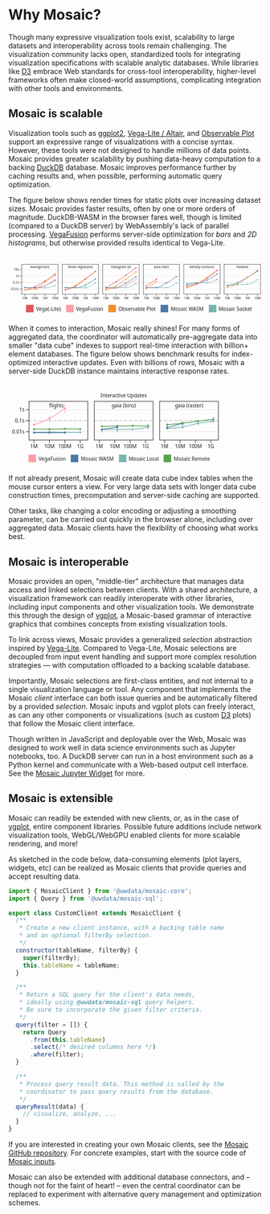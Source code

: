 <script setup>
  import { reset } from '@uwdata/vgplot';
  reset();
</script>

<style>
.plot-why {
  margin-top: 2em;
}
.plot-why text,
.plot-why tspan {
  white-space: pre;
}
.plot-why-swatches {
  font-family: system-ui, sans-serif;
  font-size: 10px;
}
.plot-why-swatch > svg {
  margin-right: 0.5em;
  overflow: visible;
}
.plot-why-swatches-wrap {
  display: flex;
  align-items: center;
  min-height: 33px;
  flex-wrap: wrap;
}
.plot-why-swatches-wrap .plot-why-swatch {
  display: inline-flex;
  align-items: center;
  margin-right: 1em;
}
</style>

# Why Mosaic?

Though many expressive visualization tools exist, scalability to large datasets and interoperability across tools remain challenging.
The visualization community lacks open, standardized tools for integrating visualization specifications with scalable analytic databases.
While libraries like [D3](https://d3js.org) embrace Web standards for cross-tool interoperability, higher-level frameworks often make closed-world assumptions, complicating integration with other tools and environments.

## Mosaic is scalable

Visualization tools such as [ggplot2](https://ggplot2.tidyverse.org/), [Vega-Lite / Altair](https://vega.github.io/vega-lite/), and [Observable Plot](https://observablehq.com/plot/) support an expressive range of visualizations with a concise syntax.
However, these tools were not designed to handle millions of data points.
Mosaic provides greater scalability by pushing data-heavy computation to a backing [DuckDB](/duckdb/) database.
Mosaic improves performance further by caching results and, when possible, performing automatic query optimization.

The figure below shows render times for static plots over increasing dataset sizes.
Mosaic provides faster results, often by one or more orders of magnitude.
DuckDB-WASM in the browser fares well, though is limited (compared to a DuckDB server) by WebAssembly's lack of parallel processing.
[VegaFusion](https://vegafusion.io/) performs server-side optimization for _bars_ and _2D histograms_, but otherwise provided results identical to Vega-Lite.

<svg xmlns="http://www.w3.org/2000/svg" class="plot-why" fill="currentColor" font-family="system-ui, sans-serif" font-size="10" text-anchor="middle" viewBox="0 0 800 115">
  <g aria-label="facet" transform="translate(2,0)">
    <g aria-label="fx-axis tick label" transform="translate(0,-9)"><text transform="translate(97.5,1)">bar</text></g>
    <g aria-label="y-grid" stroke="currentColor" stroke-opacity="0.1"><line x1="40" x2="155" y1="78.81569997924379" y2="78.81569997924379"></line><line x1="40" x2="155" y1="58.27189999308126" y2="58.27189999308126"></line><line x1="40" x2="155" y1="37.72810000691874" y2="37.72810000691874"></line><line x1="40" x2="155" y1="17.184300020756197" y2="17.184300020756197"></line></g>
    <g aria-label="y-axis tick" fill="none" stroke="currentColor"><path transform="translate(40,78.81569997924379)" d="M0,0L-6,0"></path><path transform="translate(40,58.27189999308126)" d="M0,0L-6,0"></path><path transform="translate(40,37.72810000691874)" d="M0,0L-6,0"></path><path transform="translate(40,17.184300020756197)" d="M0,0L-6,0"></path></g>
    <g aria-label="y-axis tick label" text-anchor="end" font-variant="tabular-nums" transform="translate(-9,0)"><text y="0.32em" transform="translate(40,78.81569997924379)">0.01s</text><text y="0.32em" transform="translate(40,58.27189999308126)">0.1s</text><text y="0.32em" transform="translate(40,37.72810000691874)">1s</text><text y="0.32em" transform="translate(40,17.184300020756197)">10s</text></g>
    <g aria-label="x-axis tick" fill="none" stroke="currentColor"><path transform="translate(50,95)" d="M0,0L0,6"></path><path transform="translate(81.66666666666666,95)" d="M0,0L0,6"></path><path transform="translate(113.33333333333331,95)" d="M0,0L0,6"></path><path transform="translate(145,95)" d="M0,0L0,6"></path></g>
    <g aria-label="x-axis tick label" font-variant="tabular-nums" transform="translate(0,9)"><text y="0.71em" transform="translate(50,95)">10k</text><text y="0.71em" transform="translate(81.66666666666666,95)">100k</text><text y="0.71em" transform="translate(113.33333333333331,95)">1M</text><text y="0.71em" transform="translate(145,95)">10M</text></g>
    <g aria-label="rule" stroke="currentColor" stroke-opacity="0.2" stroke-dasharray="5,5"><line x1="40" x2="155" y1="58.27189999308126" y2="58.27189999308126"></line></g>
    <g aria-label="line" clip-path="url(#plot-clip-1)"><clipPath id="plot-clip-1"><rect x="40" y="1" width="115" height="94"></rect></clipPath>
    <g fill="none" stroke-width="1.5" stroke-linejoin="round" stroke-linecap="round"><path stroke="#76b7b2" d="M50,74.402C60.556,74.429,71.111,74.457,81.667,74.484C92.222,74.511,102.778,74.567,113.333,74.567C123.889,74.567,134.444,71.481,145,68.396"></path><path stroke="#4e79a7" d="M50,74.348C60.556,74.513,71.111,74.678,81.667,74.678C92.222,74.678,102.778,72.011,113.333,68.191C123.889,64.37,134.444,58.064,145,51.757"></path><path stroke="#f28e2c" d="M50,80.919C60.556,80.524,71.111,80.13,81.667,78.552C92.222,76.974,102.778,64.013,113.333,56.803C123.889,49.593,134.444,42.442,145,35.292"></path><path stroke="#e15759" d="M50,81.809C60.556,79.078,71.111,76.348,81.667,71.64C92.222,66.932,102.778,60.301,113.333,53.561C123.889,46.822,134.444,39.012,145,31.202"></path><path stroke="#ff9da6" d="M50,81.243C60.556,80.969,71.111,80.694,81.667,79.597C92.222,78.499,102.778,73.246,113.333,68.184C123.889,63.121,134.444,56.171,145,49.222"></path></g></g>
    <g aria-label="dot" clip-path="url(#plot-clip-2)"><clipPath id="plot-clip-2"><rect x="40" y="1" width="115" height="94"></rect></clipPath><g><circle cx="50" cy="74.40199091723844" r="2" fill="#76b7b2"></circle><circle cx="81.66666666666666" cy="74.48397061580536" r="2" fill="#76b7b2"></circle><circle cx="113.33333333333331" cy="74.56671056990112" r="2" fill="#76b7b2"></circle><circle cx="145" cy="68.39627541569831" r="2" fill="#76b7b2"></circle><circle cx="50" cy="74.34775332911157" r="2" fill="#4e79a7"></circle><circle cx="113.33333333333331" cy="68.19053088839738" r="2" fill="#4e79a7"></circle><circle cx="145" cy="51.75699389789707" r="2" fill="#4e79a7"></circle><circle cx="50" cy="80.91882856670104" r="2" fill="#f28e2c"></circle><circle cx="81.66666666666666" cy="78.55197459219718" r="2" fill="#f28e2c"></circle><circle cx="113.33333333333331" cy="56.80273468676258" r="2" fill="#f28e2c"></circle><circle cx="145" cy="35.29204005097712" r="2" fill="#f28e2c"></circle><circle cx="50" cy="81.80880747104848" r="2" fill="#e15759"></circle><circle cx="81.66666666666666" cy="71.64021230576313" r="2" fill="#e15759"></circle><circle cx="113.33333333333331" cy="53.56125197604203" r="2" fill="#e15759"></circle><circle cx="145" cy="31.20245350048731" r="2" fill="#e15759"></circle><circle cx="50" cy="81.24289127665826" r="2" fill="#ff9da6"></circle><circle cx="81.66666666666666" cy="79.59666516533738" r="2" fill="#ff9da6"></circle><circle cx="113.33333333333331" cy="68.18370866624217" r="2" fill="#ff9da6"></circle><circle cx="145" cy="49.22166513883117" r="2" fill="#ff9da6"></circle><circle cx="81.66666666666666" cy="74.67823775279466" r="2" fill="#4e79a7"></circle></g></g>
    <g aria-label="text" transform="translate(0,5)"><text y="0.71em" transform="translate(97.5,1)">average bars</text></g>
    <rect aria-label="frame" fill="none" stroke="currentColor" x="40" y="1" width="115" height="94"></rect>
  </g>
  <g aria-label="facet" transform="translate(130,0)">
    <g aria-label="fx-axis tick label" transform="translate(0,-9)"><text transform="translate(97.5,1)">regression</text></g>
    <g aria-label="y-grid" stroke="currentColor" stroke-opacity="0.1"><line x1="40" x2="155" y1="78.81569997924379" y2="78.81569997924379"></line><line x1="40" x2="155" y1="58.27189999308126" y2="58.27189999308126"></line><line x1="40" x2="155" y1="37.72810000691874" y2="37.72810000691874"></line><line x1="40" x2="155" y1="17.184300020756197" y2="17.184300020756197"></line></g>
    <g aria-label="x-axis tick" fill="none" stroke="currentColor"><path transform="translate(50,95)" d="M0,0L0,6"></path><path transform="translate(81.66666666666666,95)" d="M0,0L0,6"></path><path transform="translate(113.33333333333331,95)" d="M0,0L0,6"></path><path transform="translate(145,95)" d="M0,0L0,6"></path></g>
    <g aria-label="x-axis tick label" font-variant="tabular-nums" transform="translate(0,9)"><text y="0.71em" transform="translate(50,95)">10k</text><text y="0.71em" transform="translate(81.66666666666666,95)">100k</text><text y="0.71em" transform="translate(113.33333333333331,95)">1M</text><text y="0.71em" transform="translate(145,95)">10M</text></g>
    <g aria-label="rule" stroke="currentColor" stroke-opacity="0.2" stroke-dasharray="5,5"><line x1="40" x2="155" y1="58.27189999308126" y2="58.27189999308126"></line></g>
    <g aria-label="line" clip-path="url(#plot-clip-3)"><clipPath id="plot-clip-3"><rect x="40" y="1" width="115" height="94"></rect></clipPath>
    <g fill="none" stroke-width="1.5" stroke-linejoin="round" stroke-linecap="round"><path stroke="#76b7b2" d="M50,74.539C60.556,74.609,71.111,74.678,81.667,74.678C92.222,74.678,102.778,74.577,113.333,74.375C123.889,74.173,134.444,66.643,145,59.113"></path><path stroke="#4e79a7" d="M50,74.457C60.556,74.526,71.111,74.594,81.667,74.594C92.222,74.594,102.778,70.734,113.333,66.173C123.889,61.612,134.444,54.42,145,47.228"></path><path stroke="#f28e2c" d="M50,81.685C60.556,77.336,71.111,72.987,81.667,67.059C92.222,61.131,102.778,53.385,113.333,46.118C123.889,38.851,134.444,31.154,145,23.457"></path><path stroke="#e15759" d="M50,81.032C60.556,78.666,71.111,76.3,81.667,70.658C92.222,65.017,102.778,55.128,113.333,47.184C123.889,39.24,134.444,31.117,145,22.994"></path></g></g>
    <g aria-label="dot" clip-path="url(#plot-clip-4)"><clipPath id="plot-clip-4"><rect x="40" y="1" width="115" height="94"></rect></clipPath><g><circle cx="50" cy="74.53904520902323" r="2" fill="#76b7b2"></circle><circle cx="113.33333333333331" cy="74.37483092531761" r="2" fill="#76b7b2"></circle><circle cx="145" cy="59.11334543694842" r="2" fill="#76b7b2"></circle><circle cx="50" cy="74.45656030092634" r="2" fill="#4e79a7"></circle><circle cx="81.66666666666666" cy="74.5944619487965" r="2" fill="#4e79a7"></circle><circle cx="113.33333333333331" cy="66.17255337156944" r="2" fill="#4e79a7"></circle><circle cx="145" cy="47.22822578117591" r="2" fill="#4e79a7"></circle><circle cx="50" cy="81.68488803791806" r="2" fill="#f28e2c"></circle><circle cx="81.66666666666666" cy="67.05867622681409" r="2" fill="#f28e2c"></circle><circle cx="113.33333333333331" cy="46.117755716421016" r="2" fill="#f28e2c"></circle><circle cx="145" cy="23.457188334480247" r="2" fill="#f28e2c"></circle><circle cx="50" cy="81.03248686536216" r="2" fill="#e15759"></circle><circle cx="81.66666666666666" cy="70.65836202474505" r="2" fill="#e15759"></circle><circle cx="113.33333333333331" cy="47.184344600253056" r="2" fill="#e15759"></circle><circle cx="145" cy="22.994082985116805" r="2" fill="#e15759"></circle><circle cx="81.66666666666666" cy="74.67823775279466" r="2" fill="#76b7b2"></circle></g></g>
    <g aria-label="text" transform="translate(0,5)"><text y="0.71em" transform="translate(97.5,1)">linear regression</text></g>
    <rect aria-label="frame" fill="none" stroke="currentColor" x="40" y="1" width="115" height="94"></rect>
  </g>
    <g aria-label="facet" transform="translate(258,0)">
    <g aria-label="fx-axis tick label" transform="translate(0,-9)"><text transform="translate(97.5,1)">histogram</text></g>
    <g aria-label="y-grid" stroke="currentColor" stroke-opacity="0.1"><line x1="40" x2="155" y1="78.81569997924379" y2="78.81569997924379"></line><line x1="40" x2="155" y1="58.27189999308126" y2="58.27189999308126"></line><line x1="40" x2="155" y1="37.72810000691874" y2="37.72810000691874"></line><line x1="40" x2="155" y1="17.184300020756197" y2="17.184300020756197"></line></g>
    <g aria-label="x-axis tick" fill="none" stroke="currentColor"><path transform="translate(50,95)" d="M0,0L0,6"></path><path transform="translate(81.66666666666666,95)" d="M0,0L0,6"></path><path transform="translate(113.33333333333331,95)" d="M0,0L0,6"></path><path transform="translate(145,95)" d="M0,0L0,6"></path></g>
    <g aria-label="x-axis tick label" font-variant="tabular-nums" transform="translate(0,9)"><text y="0.71em" transform="translate(50,95)">10k</text><text y="0.71em" transform="translate(81.66666666666666,95)">100k</text><text y="0.71em" transform="translate(113.33333333333331,95)">1M</text><text y="0.71em" transform="translate(145,95)">10M</text></g>
    <g aria-label="rule" stroke="currentColor" stroke-opacity="0.2" stroke-dasharray="5,5"><line x1="40" x2="155" y1="58.27189999308126" y2="58.27189999308126"></line></g>
    <g aria-label="line" clip-path="url(#plot-clip-5)"><clipPath id="plot-clip-5"><rect x="40" y="1" width="115" height="94"></rect></clipPath>
    <g fill="none" stroke-width="1.5" stroke-linejoin="round" stroke-linecap="round"><path stroke="#76b7b2" d="M50,73.951C60.556,74.204,71.111,74.457,81.667,74.457C92.222,74.457,102.778,74.237,113.333,73.797C123.889,73.358,134.444,67.665,145,61.972"></path><path stroke="#4e79a7" d="M50,74.706C60.556,74.706,71.111,74.706,81.667,74.706C92.222,74.706,102.778,65.777,113.333,60.032C123.889,54.286,134.444,47.259,145,40.231"></path><path stroke="#f28e2c" d="M50,81.998C60.556,78.51,71.111,75.023,81.667,69.347C92.222,63.671,102.778,55.39,113.333,47.943C123.889,40.496,134.444,32.582,145,24.667"></path><path stroke="#e15759" d="M50,73.977C60.556,68.407,71.111,62.838,81.667,56.335C92.222,49.832,102.778,42.412,113.333,34.959C123.889,27.506,134.444,19.562,145,11.618"></path><path stroke="#ff9da6" d="M50,78.441C60.556,78.039,71.111,77.637,81.667,76.03C92.222,74.422,102.778,71.513,113.333,67.002C123.889,62.491,134.444,55.727,145,48.963"></path></g></g>
    <g aria-label="dot" clip-path="url(#plot-clip-6)"><clipPath id="plot-clip-6"><rect x="40" y="1" width="115" height="94"></rect></clipPath><g><circle cx="50" cy="73.95115208207572" r="2" fill="#76b7b2"></circle><circle cx="81.66666666666666" cy="74.45656023567527" r="2" fill="#76b7b2"></circle><circle cx="113.33333333333331" cy="73.79731966223473" r="2" fill="#76b7b2"></circle><circle cx="145" cy="61.97239670939086" r="2" fill="#76b7b2"></circle><circle cx="50" cy="74.70633872236363" r="2" fill="#4e79a7"></circle><circle cx="81.66666666666666" cy="74.70633872236363" r="2" fill="#4e79a7"></circle><circle cx="113.33333333333331" cy="60.03161704455208" r="2" fill="#4e79a7"></circle><circle cx="145" cy="40.23139832533656" r="2" fill="#4e79a7"></circle><circle cx="50" cy="81.99797486265545" r="2" fill="#f28e2c"></circle><circle cx="81.66666666666666" cy="69.34710687255874" r="2" fill="#f28e2c"></circle><circle cx="113.33333333333331" cy="47.94312629090173" r="2" fill="#f28e2c"></circle><circle cx="145" cy="24.667171273428323" r="2" fill="#f28e2c"></circle><circle cx="50" cy="73.9770506501889" r="2" fill="#e15759"></circle><circle cx="81.66666666666666" cy="56.334693665369656" r="2" fill="#e15759"></circle><circle cx="113.33333333333331" cy="34.95882760842503" r="2" fill="#e15759"></circle><circle cx="145" cy="11.618004403333714" r="2" fill="#e15759"></circle><circle cx="50" cy="78.44110462189926" r="2" fill="#ff9da6"></circle><circle cx="113.33333333333331" cy="67.0023499372637" r="2" fill="#ff9da6"></circle><circle cx="145" cy="48.96294322718538" r="2" fill="#ff9da6"></circle><circle cx="81.66666666666666" cy="76.02969482219238" r="2" fill="#ff9da6"></circle></g></g>
    <g aria-label="text" transform="translate(0,5)"><text y="0.71em" transform="translate(97.5,1)">histogram 2d</text></g>
    <rect aria-label="frame" fill="none" stroke="currentColor" x="40" y="1" width="115" height="94"></rect>
  </g>
  <g aria-label="facet" transform="translate(386,0)">
    <g aria-label="fx-axis tick label" transform="translate(0,-9)"><text transform="translate(97.5,1)">area</text></g>
    <g aria-label="y-grid" stroke="currentColor" stroke-opacity="0.1"><line x1="40" x2="155" y1="78.81569997924379" y2="78.81569997924379"></line><line x1="40" x2="155" y1="58.27189999308126" y2="58.27189999308126"></line><line x1="40" x2="155" y1="37.72810000691874" y2="37.72810000691874"></line><line x1="40" x2="155" y1="17.184300020756197" y2="17.184300020756197"></line></g>
    <g aria-label="x-axis tick" fill="none" stroke="currentColor"><path transform="translate(50,95)" d="M0,0L0,6"></path><path transform="translate(81.66666666666666,95)" d="M0,0L0,6"></path><path transform="translate(113.33333333333331,95)" d="M0,0L0,6"></path><path transform="translate(145,95)" d="M0,0L0,6"></path></g>
    <g aria-label="x-axis tick label" font-variant="tabular-nums" transform="translate(0,9)"><text y="0.71em" transform="translate(50,95)">10k</text><text y="0.71em" transform="translate(81.66666666666666,95)">100k</text><text y="0.71em" transform="translate(113.33333333333331,95)">1M</text><text y="0.71em" transform="translate(145,95)">10M</text></g>
    <g aria-label="rule" stroke="currentColor" stroke-opacity="0.2" stroke-dasharray="5,5"><line x1="40" x2="155" y1="58.27189999308126" y2="58.27189999308126"></line></g>
    <g aria-label="line" clip-path="url(#plot-clip-7)"><clipPath id="plot-clip-7"><rect x="40" y="1" width="115" height="94"></rect></clipPath>
    <g fill="none" stroke-width="1.5" stroke-linejoin="round" stroke-linecap="round"><path stroke="#76b7b2" d="M50,73.721C60.556,73.981,71.111,74.24,81.667,74.24C92.222,74.24,102.778,74.196,113.333,74.108C123.889,74.019,134.444,67.349,145,60.679"></path><path stroke="#4e79a7" d="M50,74.622C60.556,74.559,71.111,74.495,81.667,74.24C92.222,73.986,102.778,65.315,113.333,59.576C123.889,53.838,134.444,46.824,145,39.81"></path><path stroke="#f28e2c" d="M50,77.647L81.667,55.849"></path><path stroke="#e15759" d="M50,68.424L81.667,48.107"></path></g></g>
    <g aria-label="dot" clip-path="url(#plot-clip-8)"><clipPath id="plot-clip-8"><rect x="40" y="1" width="115" height="94"></rect></clipPath><g><circle cx="50" cy="73.72138676915544" r="2" fill="#76b7b2"></circle><circle cx="81.66666666666666" cy="74.24025731688864" r="2" fill="#76b7b2"></circle><circle cx="113.33333333333331" cy="74.10768345366702" r="2" fill="#76b7b2"></circle><circle cx="145" cy="60.67944761108077" r="2" fill="#76b7b2"></circle><circle cx="50" cy="74.62229988238151" r="2" fill="#4e79a7"></circle><circle cx="81.66666666666666" cy="74.2402573805768" r="2" fill="#4e79a7"></circle><circle cx="113.33333333333331" cy="59.576148971926905" r="2" fill="#4e79a7"></circle><circle cx="50" cy="77.64665806715571" r="2" fill="#f28e2c"></circle><circle cx="81.66666666666666" cy="55.84909087118312" r="2" fill="#f28e2c"></circle><circle cx="50" cy="68.42407003761036" r="2" fill="#e15759"></circle><circle cx="81.66666666666666" cy="48.10722776682555" r="2" fill="#e15759"></circle><circle cx="145" cy="39.80979621396995" r="2" fill="#4e79a7"></circle></g></g>
    <g aria-label="text" transform="translate(0,5)"><text y="0.71em" transform="translate(97.5,1)">area chart</text></g>
    <rect aria-label="frame" fill="none" stroke="currentColor" x="40" y="1" width="115" height="94"></rect>
  </g>
  <g aria-label="facet" transform="translate(514,0)">
    <g aria-label="fx-axis tick label" transform="translate(0,-9)"><text transform="translate(97.5,1)">density</text></g>
    <g aria-label="y-grid" stroke="currentColor" stroke-opacity="0.1"><line x1="40" x2="155" y1="78.81569997924379" y2="78.81569997924379"></line><line x1="40" x2="155" y1="58.27189999308126" y2="58.27189999308126"></line><line x1="40" x2="155" y1="37.72810000691874" y2="37.72810000691874"></line><line x1="40" x2="155" y1="17.184300020756197" y2="17.184300020756197"></line></g>
    <g aria-label="x-axis tick" fill="none" stroke="currentColor"><path transform="translate(50,95)" d="M0,0L0,6"></path><path transform="translate(81.66666666666666,95)" d="M0,0L0,6"></path><path transform="translate(113.33333333333331,95)" d="M0,0L0,6"></path><path transform="translate(145,95)" d="M0,0L0,6"></path></g>
    <g aria-label="x-axis tick label" font-variant="tabular-nums" transform="translate(0,9)"><text y="0.71em" transform="translate(50,95)">10k</text><text y="0.71em" transform="translate(81.66666666666666,95)">100k</text><text y="0.71em" transform="translate(113.33333333333331,95)">1M</text><text y="0.71em" transform="translate(145,95)">10M</text></g>
    <g aria-label="rule" stroke="currentColor" stroke-opacity="0.2" stroke-dasharray="5,5"><line x1="40" x2="155" y1="58.27189999308126" y2="58.27189999308126"></line></g>
    <g aria-label="line" clip-path="url(#plot-clip-9)"><clipPath id="plot-clip-9"><rect x="40" y="1" width="115" height="94"></rect></clipPath>
    <g fill="none" stroke-width="1.5" stroke-linejoin="round" stroke-linecap="round"><path stroke="#76b7b2" d="M50,61.972C60.556,60.535,71.111,59.099,81.667,59.079C92.222,59.06,102.778,59.069,113.333,59.05C123.889,59.03,134.444,53.8,145,48.569"></path><path stroke="#4e79a7" d="M50,65.406C60.556,64.088,71.111,62.771,81.667,60.263C92.222,57.755,102.778,55.113,113.333,50.359C123.889,45.606,134.444,38.673,145,31.741"></path><path stroke="#f28e2c" d="M50,74.134C60.556,71.178,71.111,68.223,81.667,62.927C92.222,57.631,102.778,49.544,113.333,42.358C123.889,35.172,134.444,27.491,145,19.81"></path><path stroke="#e15759" d="M50,70.569C60.556,68.862,71.111,67.154,81.667,62.785C92.222,58.416,102.778,51.435,113.333,44.357C123.889,37.279,134.444,28.798,145,20.318"></path></g></g>
    <g aria-label="dot" clip-path="url(#plot-clip-10)"><clipPath id="plot-clip-10"><rect x="40" y="1" width="115" height="94"></rect></clipPath><g><circle cx="50" cy="61.97239670939086" r="2" fill="#76b7b2"></circle><circle cx="81.66666666666666" cy="59.07909565185112" r="2" fill="#76b7b2"></circle><circle cx="113.33333333333331" cy="59.0498429663067" r="2" fill="#76b7b2"></circle><circle cx="145" cy="48.56870279195148" r="2" fill="#76b7b2"></circle><circle cx="50" cy="65.40615167236552" r="2" fill="#4e79a7"></circle><circle cx="81.66666666666666" cy="60.26279991697519" r="2" fill="#4e79a7"></circle><circle cx="113.33333333333331" cy="50.35926563287021" r="2" fill="#4e79a7"></circle><circle cx="145" cy="31.741136348951372" r="2" fill="#4e79a7"></circle><circle cx="50" cy="74.13404111274168" r="2" fill="#f28e2c"></circle><circle cx="81.66666666666666" cy="62.926699331224206" r="2" fill="#f28e2c"></circle><circle cx="113.33333333333331" cy="42.35812938853001" r="2" fill="#f28e2c"></circle><circle cx="145" cy="19.80967808790197" r="2" fill="#f28e2c"></circle><circle cx="50" cy="70.5694075804139" r="2" fill="#e15759"></circle><circle cx="81.66666666666666" cy="62.78501719995191" r="2" fill="#e15759"></circle><circle cx="113.33333333333331" cy="44.356903206537254" r="2" fill="#e15759"></circle><circle cx="145" cy="20.317828176318848" r="2" fill="#e15759"></circle></g></g>
    <g aria-label="text" transform="translate(0,5)"><text y="0.71em" transform="translate(97.5,1)">density contours</text></g>
    <rect aria-label="frame" fill="none" stroke="currentColor" x="40" y="1" width="115" height="94"></rect>
  </g>
  <g aria-label="facet" transform="translate(642,0)">
    <g aria-label="fx-axis tick label" transform="translate(0,-9)"><text transform="translate(97.5,1)">hexbin</text></g>
    <g aria-label="y-grid" stroke="currentColor" stroke-opacity="0.1"><line x1="40" x2="155" y1="78.81569997924379" y2="78.81569997924379"></line><line x1="40" x2="155" y1="58.27189999308126" y2="58.27189999308126"></line><line x1="40" x2="155" y1="37.72810000691874" y2="37.72810000691874"></line><line x1="40" x2="155" y1="17.184300020756197" y2="17.184300020756197"></line></g>
    <g aria-label="x-axis tick" fill="none" stroke="currentColor"><path transform="translate(50,95)" d="M0,0L0,6"></path><path transform="translate(81.66666666666666,95)" d="M0,0L0,6"></path><path transform="translate(113.33333333333331,95)" d="M0,0L0,6"></path><path transform="translate(145,95)" d="M0,0L0,6"></path></g>
    <g aria-label="x-axis tick label" font-variant="tabular-nums" transform="translate(0,9)"><text y="0.71em" transform="translate(50,95)">10k</text><text y="0.71em" transform="translate(81.66666666666666,95)">100k</text><text y="0.71em" transform="translate(113.33333333333331,95)">1M</text><text y="0.71em" transform="translate(145,95)">10M</text></g>
    <g aria-label="rule" stroke="currentColor" stroke-opacity="0.2" stroke-dasharray="5,5"><line x1="40" x2="155" y1="58.27189999308126" y2="58.27189999308126"></line></g>
    <g aria-label="line" clip-path="url(#plot-clip-11)"><clipPath id="plot-clip-11"><rect x="40" y="1" width="115" height="94"></rect></clipPath>
    <g fill="none" stroke-width="1.5" stroke-linejoin="round" stroke-linecap="round"><path stroke="#76b7b2" d="M50,66.905C60.556,66.25,71.111,65.595,81.667,65.075C92.222,64.555,102.778,64.645,113.333,63.786C123.889,62.927,134.444,56.149,145,49.372"></path><path stroke="#4e79a7" d="M50,68.65C60.556,65.985,71.111,63.32,81.667,58.876C92.222,54.432,102.778,48.026,113.333,41.985C123.889,35.943,134.444,29.285,145,22.628"></path><path stroke="#f28e2c" d="M50,73.747C60.556,70.864,71.111,67.981,81.667,62.8C92.222,57.618,102.778,49.81,113.333,42.658C123.889,35.507,134.444,27.698,145,19.89"></path></g></g>
    <g aria-label="dot" clip-path="url(#plot-clip-12)"><clipPath id="plot-clip-12"><rect x="40" y="1" width="115" height="94"></rect></clipPath><g><circle cx="50" cy="66.90474173509011" r="2" fill="#76b7b2"></circle><circle cx="81.66666666666666" cy="65.07494550518125" r="2" fill="#76b7b2"></circle><circle cx="113.33333333333331" cy="63.78608671907035" r="2" fill="#76b7b2"></circle><circle cx="145" cy="49.37212843918089" r="2" fill="#76b7b2"></circle><circle cx="50" cy="68.64960011069975" r="2" fill="#4e79a7"></circle><circle cx="81.66666666666666" cy="58.87631285306755" r="2" fill="#4e79a7"></circle><circle cx="113.33333333333331" cy="41.98453353839824" r="2" fill="#4e79a7"></circle><circle cx="145" cy="22.627673435090056" r="2" fill="#4e79a7"></circle><circle cx="50" cy="73.7466260270855" r="2" fill="#f28e2c"></circle><circle cx="81.66666666666666" cy="62.79982558586188" r="2" fill="#f28e2c"></circle><circle cx="113.33333333333331" cy="42.65845598595953" r="2" fill="#f28e2c"></circle><circle cx="145" cy="19.88996840980413" r="2" fill="#f28e2c"></circle></g></g>
    <g aria-label="text" transform="translate(0,5)"><text y="0.71em" transform="translate(97.5,1)">hexbins</text></g>
    <rect aria-label="frame" fill="none" stroke="currentColor" x="40" y="1" width="115" height="94"></rect>
  </g>
</svg>
<div style="display: flex; flex-flow: row nowrap; justify-content: flex-start; align-items: flex-start;"><span style="display: inline-block; width: 35px;"></span><div class="legend"><div class="plot-why-swatches plot-why-swatches-wrap"><span class="plot-why-swatch"><svg width="15" height="15" fill="#e15759"><rect width="100%" height="100%"></rect></svg>Vega(-Lite)</span><span class="plot-why-swatch"><svg width="15" height="15" fill="#ff9da6"><rect width="100%" height="100%"></rect></svg>VegaFusion</span><span class="plot-why-swatch"><svg width="15" height="15" fill="#f28e2c"><rect width="100%" height="100%"></rect></svg>Observable Plot</span><span class="plot-why-swatch"><svg width="15" height="15" fill="#4e79a7"><rect width="100%" height="100%"></rect></svg>Mosaic WASM</span><span class="plot-why-swatch"><svg width="15" height="15" fill="#76b7b2"><rect width="100%" height="100%"></rect></svg>Mosaic Socket</span></div></div></div>

When it comes to interaction, Mosaic really shines!
For many forms of aggregated data, the coordinator will automatically pre-aggregate data into smaller "data cube" indexes to support real-time interaction with billion+ element databases.
The figure below shows benchmark results for index-optimized interactive updates.
Even with billions of rows, Mosaic with a server-side DuckDB instance maintains interactive response rates.

<svg xmlns="http://www.w3.org/2000/svg" class="plot-why" fill="currentColor" font-family="system-ui, sans-serif" font-size="10" text-anchor="middle" width="420" height="115" viewBox="0 0 420 115">
  <g aria-label="facet" transform="translate(1,0)">
    <g aria-label="y-grid" stroke="currentColor" stroke-opacity="0.1"><line x1="40" x2="157" y1="78.40572092494686" y2="78.40572092494686"></line><line x1="40" x2="157" y1="56.5" y2="56.5"></line><line x1="40" x2="157" y1="34.59427907505314" y2="34.59427907505314"></line></g>
    <g aria-label="y-axis tick" fill="none" stroke="currentColor"><path transform="translate(40,78.40572092494686)" d="M0,0L-6,0"></path><path transform="translate(40,56.5)" d="M0,0L-6,0"></path><path transform="translate(40,34.59427907505314)" d="M0,0L-6,0"></path></g>
    <g aria-label="y-axis tick label" text-anchor="end" font-variant="tabular-nums" transform="translate(-9,0)"><text y="0.32em" transform="translate(40,78.40572092494686)">0.01s</text><text y="0.32em" transform="translate(40,56.5)">0.1s</text><text y="0.32em" transform="translate(40,34.59427907505314)">1s</text></g>
    <g aria-label="x-axis tick" fill="none" stroke="currentColor"><path transform="translate(50,95)" d="M0,0L0,6"></path><path transform="translate(80.63834987272958,95)" d="M0,0L0,6"></path><path transform="translate(111.27669974545915,95)" d="M0,0L0,6"></path><path transform="translate(141.9150496181887,95)" d="M0,0L0,6"></path></g>
    <g aria-label="x-axis tick label" font-variant="tabular-nums" transform="translate(0,9)"><text y="0.71em" transform="translate(50,95)">1M</text><text y="0.71em" transform="translate(80.63834987272958,95)">10M</text><text y="0.71em" transform="translate(111.27669974545915,95)">100M</text><text y="0.71em" transform="translate(141.9150496181887,95)">1G</text></g>
    <g aria-label="rule" stroke="#aaa" stroke-dasharray="5,5"><line x1="40" x2="157" y1="56.5" y2="56.5"></line></g>
    <g aria-label="line" clip-path="url(#iplot-clip-1)"><clipPath id="iplot-clip-1"><rect x="40" y="18" width="117" height="77"></rect></clipPath><g fill="none" stroke-width="1.5" stroke-linejoin="round" stroke-linecap="round"><path stroke="#76b7b2" d="M50,79.952C60.213,79.524,70.426,79.096,80.638,79.096C90.851,79.096,101.064,79.841,111.277,79.841C121.489,79.841,131.702,79.786,141.915,79.731"></path><path stroke="#59a14f" d="M50,73.302C60.213,73.302,70.426,73.302,80.638,73.302C90.851,73.302,101.064,72.553,111.277,72.553C121.489,72.553,131.702,72.9,141.915,73.246"></path><path stroke="#4e79a7" d="M50,80.178C60.213,80.178,70.426,80.178,80.638,80.178C90.851,80.178,101.064,80.178,111.277,80.178"></path><path stroke="#ff9da6" d="M50,64.452C60.213,61.119,70.426,57.786,80.638,52.38C90.851,46.974,101.064,39.496,111.277,32.018"></path></g></g>
    <g aria-label="rule"><line x1="111.27669974545915" x2="111.27669974545915" y1="80.41042253384043" y2="79.30294872931005" stroke="#76b7b2"></line><line x1="111.27669974545915" x2="111.27669974545915" y1="73.13631623639813" y2="71.6230488984892" stroke="#59a14f"></line><line x1="111.27669974545915" x2="111.27669974545915" y1="80.52860462473431" y2="79.73059537662952" stroke="#4e79a7"></line><line x1="80.63834987272958" x2="80.63834987272958" y1="79.95185024083251" y2="73.75759850697145" stroke="#76b7b2"></line><line x1="80.63834987272958" x2="80.63834987272958" y1="73.69941156100282" y2="72.65654055968022" stroke="#59a14f"></line><line x1="80.63834987272958" x2="80.63834987272958" y1="80.52860462473431" y2="79.73059524627301" stroke="#4e79a7"></line><line x1="141.9150496181887" x2="141.9150496181887" y1="80.41042253384043" y2="77.94155405292557" stroke="#76b7b2"></line><line x1="141.9150496181887" x2="141.9150496181887" y1="73.69941149185027" y2="72.55313160351476" stroke="#59a14f"></line><line x1="50" x2="50" y1="80.41042253384043" y2="79.30294872931005" stroke="#76b7b2"></line><line x1="50" x2="50" y1="73.75759843739466" y2="72.70866971657018" stroke="#59a14f"></line><line x1="50" x2="50" y1="80.52860462473431" y2="79.73059537662952" stroke="#4e79a7"></line><line x1="50" x2="50" y1="67.42965655994503" y2="60.4818928458743" stroke="#ff9da6"></line><line x1="80.63834987272958" x2="80.63834987272958" y1="58.99886576519707" y2="45.93483208559458" stroke="#ff9da6"></line><line x1="111.27669974545915" x2="111.27669974545915" y1="42.38310810585113" y2="22.75468297866056" stroke="#ff9da6"></line></g>
    <g aria-label="dot" clip-path="url(#iplot-clip-2)"><clipPath id="iplot-clip-2"><rect x="40" y="18" width="117" height="77"></rect></clipPath><g><circle cx="111.27669974545915" cy="79.8405795457826" r="2" fill="#76b7b2"></circle><circle cx="111.27669974545915" cy="72.55313160351476" r="2" fill="#59a14f"></circle><circle cx="111.27669974545915" cy="80.17837370472641" r="2" fill="#4e79a7"></circle><circle cx="80.63834987272958" cy="79.09612458513371" r="2" fill="#76b7b2"></circle><circle cx="80.63834987272958" cy="73.30177314083389" r="2" fill="#59a14f"></circle><circle cx="80.63834987272958" cy="80.17837370472641" r="2" fill="#4e79a7"></circle><circle cx="141.9150496181887" cy="79.73059537662952" r="2" fill="#76b7b2"></circle><circle cx="141.9150496181887" cy="73.24630047072948" r="2" fill="#59a14f"></circle><circle cx="50" cy="79.95185024083251" r="2" fill="#76b7b2"></circle><circle cx="50" cy="73.30177314083389" r="2" fill="#59a14f"></circle><circle cx="50" cy="80.17837370472641" r="2" fill="#4e79a7"></circle><circle cx="50" cy="64.4520154284156" r="2" fill="#ff9da6"></circle><circle cx="80.63834987272958" cy="52.37987619905716" r="2" fill="#ff9da6"></circle><circle cx="111.27669974545915" cy="32.01810733086758" r="2" fill="#ff9da6"></circle></g></g>
    <g aria-label="text" transform="translate(0,5)"><text y="0.71em" transform="translate(98.5,18)">flights   </text></g>
    <rect aria-label="frame" fill="none" stroke="currentColor" x="40" y="18" width="117" height="77"></rect>
  </g>
  <g aria-label="facet" transform="translate(131,0)">
    <g aria-label="y-grid" stroke="currentColor" stroke-opacity="0.1"><line x1="40" x2="157" y1="78.40572092494686" y2="78.40572092494686"></line><line x1="40" x2="157" y1="56.5" y2="56.5"></line><line x1="40" x2="157" y1="34.59427907505314" y2="34.59427907505314"></line></g>
    <g aria-label="x-axis tick" fill="none" stroke="currentColor"><path transform="translate(50,95)" d="M0,0L0,6"></path><path transform="translate(80.63834987272958,95)" d="M0,0L0,6"></path><path transform="translate(111.27669974545915,95)" d="M0,0L0,6"></path><path transform="translate(141.9150496181887,95)" d="M0,0L0,6"></path></g>
    <g aria-label="x-axis tick label" font-variant="tabular-nums" transform="translate(0,9)"><text y="0.71em" transform="translate(50,95)">1M</text><text y="0.71em" transform="translate(80.63834987272958,95)">10M</text><text y="0.71em" transform="translate(111.27669974545915,95)">100M</text><text y="0.71em" transform="translate(141.9150496181887,95)">1G</text></g>
    <g aria-label="rule" stroke="#aaa" stroke-dasharray="5,5"><line x1="40" x2="157" y1="56.5" y2="56.5"></line></g>
    <g aria-label="line" clip-path="url(#iplot-clip-3)"><clipPath id="iplot-clip-3"><rect x="40" y="18" width="117" height="77"></rect></clipPath><g fill="none" stroke-width="1.5" stroke-linejoin="round" stroke-linecap="round"><path stroke="#59a14f" d="M55.101,67.673C65.308,67.419,75.515,67.165,85.722,66.99C95.936,66.815,106.149,66.624,116.363,66.624C126.575,66.624,136.788,66.652,147,66.68"></path><path stroke="#76b7b2" d="M55.101,74.236C65.308,74.11,75.515,73.984,85.722,73.875C95.936,73.766,106.149,73.778,116.363,73.584C126.575,73.39,136.788,71.464,147,69.538"></path><path stroke="#4e79a7" d="M55.101,73.758L85.722,69.538"></path></g></g>
    <g aria-label="rule"><line x1="55.100731257508556" x2="55.100731257508556" y1="68.71288258786255" y2="66.96120334776107" stroke="#59a14f"></line><line x1="55.100731257508556" x2="55.100731257508556" y1="78.03259335602648" y2="73.52695606090117" stroke="#76b7b2"></line><line x1="55.100731257508556" x2="55.100731257508556" y1="79.95185024083251" y2="73.41369836781861" stroke="#4e79a7"></line><line x1="147" x2="147" y1="67.10513247298357" y2="63.26708262037291" stroke="#59a14f"></line><line x1="147" x2="147" y1="74.11439780817021" y2="64.61804990085113" stroke="#76b7b2"></line><line x1="116.36278829408977" x2="116.36278829408977" y1="67.07617192351277" y2="65.07551945923669" stroke="#59a14f"></line><line x1="116.36278829408977" x2="116.36278829408977" y1="73.99397172984575" y2="73.3017731491241" stroke="#76b7b2"></line><line x1="85.72223263812266" x2="85.72223263812266" y1="67.70366527252584" y2="66.43330986441231" stroke="#59a14f"></line><line x1="85.72223263812266" x2="85.72223263812266" y1="75.00297303071935" y2="73.47015867934753" stroke="#76b7b2"></line><line x1="85.72223263812266" x2="85.72223263812266" y1="79.51436932495386" y2="67.10513247298357" stroke="#4e79a7"></line></g>
    <g aria-label="dot" clip-path="url(#iplot-clip-4)"><clipPath id="iplot-clip-4"><rect x="40" y="18" width="117" height="77"></rect></clipPath><g><circle cx="55.100731257508556" cy="67.67282721260779" r="2" fill="#59a14f"></circle><circle cx="55.100731257508556" cy="74.23636786165723" r="2" fill="#76b7b2"></circle><circle cx="55.100731257508556" cy="73.75759848088016" r="2" fill="#4e79a7"></circle><circle cx="147" cy="66.67971731728503" r="2" fill="#59a14f"></circle><circle cx="147" cy="69.53754650821959" r="2" fill="#76b7b2"></circle><circle cx="116.36278829408977" cy="66.62440592016425" r="2" fill="#59a14f"></circle><circle cx="116.36278829408977" cy="73.58409457843375" r="2" fill="#76b7b2"></circle><circle cx="85.72223263812266" cy="66.98981549911065" r="2" fill="#59a14f"></circle><circle cx="85.72223263812266" cy="73.87505099925242" r="2" fill="#76b7b2"></circle><circle cx="85.72223263812266" cy="69.53754651101019" r="2" fill="#4e79a7"></circle></g></g>
    <g aria-label="text" transform="translate(0,5)"><text y="0.71em" transform="translate(98.5,18)">gaia (bins)</text></g>
    <rect aria-label="frame" fill="none" stroke="currentColor" x="40" y="18" width="117" height="77"></rect>
  </g>
  <g aria-label="facet" transform="translate(261,0)">
    <g aria-label="y-grid" stroke="currentColor" stroke-opacity="0.1"><line x1="40" x2="157" y1="78.40572092494686" y2="78.40572092494686"></line><line x1="40" x2="157" y1="56.5" y2="56.5"></line><line x1="40" x2="157" y1="34.59427907505314" y2="34.59427907505314"></line></g>
    <g aria-label="x-axis tick" fill="none" stroke="currentColor"><path transform="translate(50,95)" d="M0,0L0,6"></path><path transform="translate(80.63834987272958,95)" d="M0,0L0,6"></path><path transform="translate(111.27669974545915,95)" d="M0,0L0,6"></path><path transform="translate(141.9150496181887,95)" d="M0,0L0,6"></path></g>
    <g aria-label="x-axis tick label" font-variant="tabular-nums" transform="translate(0,9)"><text y="0.71em" transform="translate(50,95)">1M</text><text y="0.71em" transform="translate(80.63834987272958,95)">10M</text><text y="0.71em" transform="translate(111.27669974545915,95)">100M</text><text y="0.71em" transform="translate(141.9150496181887,95)">1G</text></g>
    <g aria-label="rule" stroke="#aaa" stroke-dasharray="5,5"><line x1="40" x2="157" y1="56.5" y2="56.5"></line></g>
    <g aria-label="line" clip-path="url(#iplot-clip-5)"><clipPath id="iplot-clip-5"><rect x="40" y="18" width="117" height="77"></rect></clipPath><g fill="none" stroke-width="1.5" stroke-linejoin="round" stroke-linecap="round"><path stroke="#59a14f" d="M55.101,64.596C65.308,63.542,75.515,62.488,85.722,61.273C95.936,60.057,106.149,58.561,116.363,57.304C126.575,56.046,136.788,54.888,147,53.73"></path><path stroke="#76b7b2" d="M55.101,72.101C65.308,71.537,75.515,70.973,85.722,69.243C95.936,67.511,106.149,63.578,116.363,61.715C126.575,59.853,136.788,58.961,147,58.069"></path><path stroke="#4e79a7" d="M55.101,70.359L85.722,61.781"></path></g></g>
    <g aria-label="rule"><line x1="55.100731257508556" x2="55.100731257508556" y1="66.96120334776107" y2="61.682280351665035" stroke="#59a14f"></line><line x1="55.100731257508556" x2="55.100731257508556" y1="73.69941154371467" y2="67.3103630353548" stroke="#76b7b2"></line><line x1="55.100731257508556" x2="55.100731257508556" y1="73.41369836781861" y2="67.07617191920387" stroke="#4e79a7"></line><line x1="147" x2="147" y1="55.96362379698904" y2="49.103338564963394" stroke="#59a14f"></line><line x1="147" x2="147" y1="60.30995683385203" y2="52.124218834309076" stroke="#76b7b2"></line><line x1="116.36278829408977" x2="116.36278829408977" y1="60.11321500316293" y2="55.627921111476134" stroke="#59a14f"></line><line x1="116.36278829408977" x2="116.36278829408977" y1="65.70514326059705" y2="59.2495662736177" stroke="#76b7b2"></line><line x1="85.72223263812266" x2="85.72223263812266" y1="64.59574383399737" y2="58.215514212705195" stroke="#59a14f"></line><line x1="85.72223263812266" x2="85.72223263812266" y1="72.19980326979567" y2="62.980796215017776" stroke="#76b7b2"></line><line x1="85.72223263812266" x2="85.72223263812266" y1="65.98459958924303" y2="59.0983546050829" stroke="#4e79a7"></line></g>
    <g aria-label="dot" clip-path="url(#iplot-clip-6)"><clipPath id="iplot-clip-6"><rect x="40" y="18" width="117" height="77"></rect></clipPath><g><circle cx="55.100731257508556" cy="64.59574383399737" r="2" fill="#59a14f"></circle><circle cx="55.100731257508556" cy="72.10121655176282" r="2" fill="#76b7b2"></circle><circle cx="55.100731257508556" cy="70.35852463395668" r="2" fill="#4e79a7"></circle><circle cx="147" cy="53.729887670651124" r="2" fill="#59a14f"></circle><circle cx="147" cy="58.068540477867444" r="2" fill="#76b7b2"></circle><circle cx="116.36278829408977" cy="57.30360017077578" r="2" fill="#59a14f"></circle><circle cx="116.36278829408977" cy="61.71514233204928" r="2" fill="#76b7b2"></circle><circle cx="85.72223263812266" cy="61.272946679285845" r="2" fill="#59a14f"></circle><circle cx="85.72223263812266" cy="69.24252957366946" r="2" fill="#76b7b2"></circle><circle cx="85.72223263812266" cy="61.78120880370053" r="2" fill="#4e79a7"></circle></g></g>
    <g aria-label="text" transform="translate(0,5)"><text y="0.71em" transform="translate(98.5,18)">gaia (raster)</text></g>
    <rect aria-label="frame" fill="none" stroke="currentColor" x="40" y="18" width="117" height="77"></rect>
  </g>
  <g aria-label="fx-axis label" transform="translate(0,-15)"><text y="0.71em" transform="translate(229.5,18)">Interactive Updates</text></g>
</svg>
<div style="display: flex; flex-flow: row nowrap; justify-content: flex-start; align-items: flex-start;"><span style="display: inline-block; width: 40px;"></span><div class="legend"><div class="plot-why-swatches plot-why-swatches-wrap"><span class="plot-why-swatch"><svg width="15" height="15" fill="#ff9da6"><rect width="100%" height="100%"></rect></svg>VegaFusion</span><span class="plot-why-swatch"><svg width="15" height="15" fill="#4e79a7"><rect width="100%" height="100%"></rect></svg>Mosaic WASM</span><span class="plot-why-swatch"><svg width="15" height="15" fill="#76b7b2"><rect width="100%" height="100%"></rect></svg>Mosaic Local</span><span class="plot-why-swatch"><svg width="15" height="15" fill="#59a14f"><rect width="100%" height="100%"></rect></svg>Mosaic Remote</span></div></div></div>

If not already present, Mosaic will create data cube index tables when the mouse cursor enters a view.
For very large data sets with longer data cube construction times, precomputation and server-side caching are supported.

Other tasks, like changing a color encoding or adjusting a smoothing parameter, can be carried out quickly in the browser alone, including over aggregated data. Mosaic clients have the flexibility of choosing what works best.

## Mosaic is interoperable

Mosaic provides an open, "middle-tier" architecture that manages data access and linked selections between clients.
With a shared architecture, a visualization framework can readily interoperate with other libraries, including input components and other visualization tools.
We demonstrate this through the design of [vgplot](/vgplot/), a Mosaic-based grammar of interactive graphics that combines concepts from existing visualization tools.

To link across views, Mosaic provides a generalized _selection_ abstraction inspired by [Vega-Lite](https://vega.github.io/vega-lite/).
Compared to Vega-Lite, Mosaic selections are decoupled from input event handling and support more complex resolution strategies &mdash; with computation offloaded to a backing scalable database.

Importantly, Mosaic selections are first-class entities, and not internal to a single visualization language or tool.
Any component that implements the Mosaic _client_ interface can both issue queries and be automatically filtered by a provided _selection_.
Mosaic inputs and vgplot plots can freely interact, as can any other components or visualizations (such as custom [D3](https://d3js.org) plots) that follow the Mosaic client interface.

Though written in JavaScript and deployable over the Web, Mosaic was designed to work well in data science environments such as Jupyter notebooks, too. A DuckDB server can run in a host environment such as a Python kernel and communicate with a Web-based output cell interface. See the [Mosaic Jupyter Widget](/jupyter/) for more.

## Mosaic is extensible

Mosaic can readily be extended with new clients, or, as in the case of [vgplot](/vgplot/), entire component libraries.
Possible future additions include network visualization tools, WebGL/WebGPU enabled clients for more scalable rendering, and more!

As sketched in the code below, data-consuming elements (plot layers, widgets, etc) can be realized as Mosaic clients that provide queries and accept resulting data.

``` js
import { MosaicClient } from '@uwdata/mosaic-core';
import { Query } from '@uwdata/mosaic-sql';

export class CustomClient extends MosaicClient {
  /**
   * Create a new client instance, with a backing table name
   * and an optional filterBy selection.
   */
  constructor(tableName, filterBy) {
    super(filterBy);
    this.tableName = tableName;
  }

  /**
   * Return a SQL query for the client's data needs,
   * ideally using @uwdata/mosaic-sql query helpers.
   * Be sure to incorporate the given filter criteria.
   */
  query(filter = []) {
    return Query
      .from(this.tableName)
      .select(/* desired columns here */)
      .where(filter);
  }

  /**
   * Process query result data. This method is called by the
   * coordinator to pass query results from the database.
   */
  queryResult(data) {
    // visualize, analyze, ...
  }
}
```

If you are interested in creating your own Mosaic clients, see the [Mosaic GitHub repository](https://github.com/uwdata/mosaic).
For concrete examples, start with the source code of [Mosaic inputs](https://github.com/uwdata/mosaic/tree/main/packages/inputs/src).

Mosaic can also be extended with additional database connectors, and &ndash; though not for the faint of heart! &ndash; even the central coordinator can be replaced to experiment with alternative query management and optimization schemes.